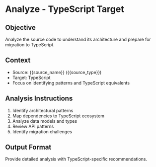 # Analyze - TypeScript Target

## Objective
Analyze the source code to understand its architecture and prepare for migration to TypeScript.

## Context
- Source: {{source_name}} ({{source_type}})
- Target: TypeScript
- Focus on identifying patterns and TypeScript equivalents

## Analysis Instructions
1. Identify architectural patterns
2. Map dependencies to TypeScript ecosystem
3. Analyze data models and types
4. Review API patterns
5. Identify migration challenges

## Output Format
Provide detailed analysis with TypeScript-specific recommendations.

